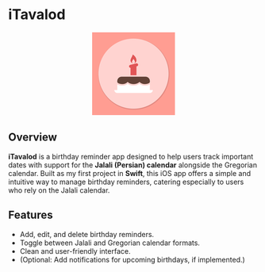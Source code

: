 

# iTavalod

<div align="center">
  <img src="./iTavalod1/Assets.xcassets/AppIcon.appiconset/Icon-App-83.5x83.5%402x.png" />
</div>

## Overview
**iTavalod** is a birthday reminder app designed to help users track important dates with support for the **Jalali (Persian) calendar** alongside the Gregorian calendar. Built as my first project in **Swift**, this iOS app offers a simple and intuitive way to manage birthday reminders, catering especially to users who rely on the Jalali calendar.

## Features
- Add, edit, and delete birthday reminders.
- Toggle between Jalali and Gregorian calendar formats.
- Clean and user-friendly interface.
- (Optional: Add notifications for upcoming birthdays, if implemented.)
